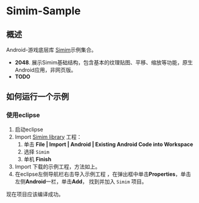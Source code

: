 Simim-Sample
============

概述
------------

Android-游戏底层库 [Simim](https://github.com/neuoZhuo/Simim "Simim")示例集合。

* **2048**. 展示Simim基础结构，包含基本的纹理贴图、平移、缩放等功能，原生Android应用，非网页版。
* **TODO**


如何运行一个示例
------------

<h3>使用eclipse</h3>

1. 启动eclipse
1. Import [Simim library](https://github.com/neuoZhuo/Simim "Simim") 工程：
    1. 单击 **File | Import | Android | Existing Android Code into Workspace**
    1. 选择 `Simim`
    1. 单机 **Finish**
1. Import 下载的示例工程，方法如上。
1. 在eclipse左侧导航栏右击导入示例工程 ，在弹出框中单击**Properties**，单击左侧**Android**一栏，单击**Add**， 找到并加入 `Simim` 项目。

现在项目应该编译成功。
